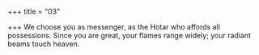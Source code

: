 +++
title = "03"

+++
We choose you as messenger, as the Hotar who affords all possessions. Since you are great, your flames range widely; your radiant beams
touch heaven.